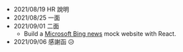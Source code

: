 - 2021/08/19 HR 說明
- 2021/08/25 一面
- 2021/09/01 二面
  - Build a [Microsoft Bing news](https://www.bing.com/news?setmkt=zh-tw&setlang=zh-tw&sid=0878E2048C2A6E0C3EB5F2988D316F6E) mock website with React.
- 2021/09/06 感謝函 😥
